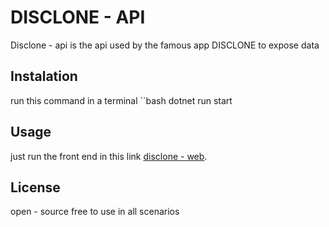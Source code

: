 # DISCLONE - API

Disclone - api is the api used by the famous app DISCLONE to expose data

## Instalation

run this command in a terminal
``bash
dotnet run start

## Usage

just run the front end in this link [disclone - web](https://github.com/ninjoma/disclone-web).

## License

open - source free to use in all scenarios 

